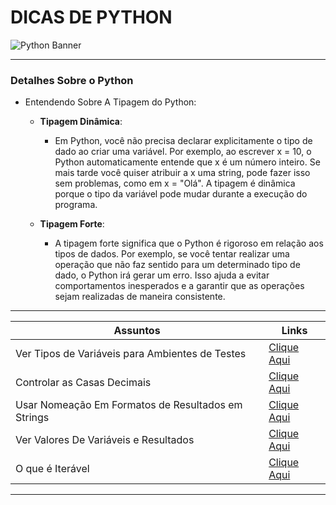 # DICAS DE PYTHON

<img src="https://learn.temporal.io/assets/images/banner_python-0d345d125b6892840c54f7e1460c8a5a.png" alt="Python Banner">

---

### Detalhes Sobre o Python

- Entendendo Sobre A Tipagem do Python:

  - **Tipagem Dinâmica**:

    - Em Python, você não precisa declarar explicitamente o tipo de dado ao criar uma variável. Por exemplo, ao
      escrever x = 10, o Python automaticamente entende que x é um número inteiro. Se mais tarde você quiser
      atribuir a x uma string, pode fazer isso sem problemas, como em x = "Olá". A tipagem é dinâmica porque o tipo
      da variável pode mudar durante a execução do programa.

  - **Tipagem Forte**:

    - A tipagem forte significa que o Python é rigoroso em relação aos tipos de dados. Por exemplo, se você tentar
      realizar uma operação que não faz sentido para um determinado tipo de dado, o Python irá gerar um erro. Isso
      ajuda a evitar comportamentos inesperados e a garantir que as operações sejam realizadas de maneira
      consistente.

---

| Assuntos                                           | Links                                                                |
| -------------------------------------------------- | -------------------------------------------------------------------- |
| Ver Tipos de Variáveis para Ambientes de Testes    | [Clique Aqui](../py.AULAS/OtavioMiranda/py.Aulas/aula.005/README.md) |
| Controlar as Casas Decimais                        | [Clique Aqui](../py.EX/OtavioMiranda.EX/ex.002/main.py)              |
| Usar Nomeação Em Formatos de Resultados em Strings | [Clique Aqui](../py.AULAS/OtavioMiranda/py.Aulas/aula.013/main.py)   |
| Ver Valores De Variáveis e Resultados              | [Clique Aqui](../py.AULAS/OtavioMiranda/py.Aulas/aula.014/main.py)   |
| O que é Iterável                                   | [Clique Aqui](../py.AULAS/aula.021/README.md)                        |

---
